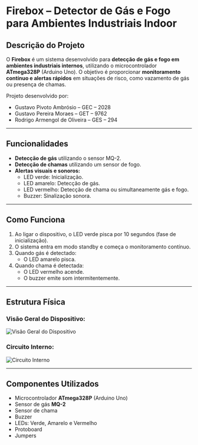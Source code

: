 # Firebox – Detector de Gás e Fogo para Ambientes Industriais Indoor

## Descrição do Projeto
O **Firebox** é um sistema desenvolvido para **detecção de gás e fogo em ambientes industriais internos**, utilizando o microcontrolador **ATmega328P** (Arduino Uno). O objetivo é proporcionar **monitoramento contínuo e alertas rápidos** em situações de risco, como vazamento de gás ou presença de chamas.

Projeto desenvolvido por:
- Gustavo Pivoto Ambrósio – GEC – 2028
- Gustavo Pereira Moraes – GET – 9762
- Rodrigo Armengol de Oliveira – GES – 294

---

## Funcionalidades
- **Detecção de gás** utilizando o sensor MQ-2.
- **Detecção de chamas** utilizando um sensor de fogo.
- **Alertas visuais e sonoros:**
  - LED verde: Inicialização.
  - LED amarelo: Detecção de gás.
  - LED vermelho: Detecção de chama ou simultaneamente gás e fogo.
  - Buzzer: Sinalização sonora.

---

## Como Funciona
1. Ao ligar o dispositivo, o LED verde pisca por 10 segundos (fase de inicialização).
2. O sistema entra em modo standby e começa o monitoramento contínuo.
3. Quando gás é detectado:
   - O LED amarelo pisca.
4. Quando chama é detectada:
   - O LED vermelho acende.
   - O buzzer emite som intermitentemente.

---

## Estrutura Física
### Visão Geral do Dispositivo:
![Visão Geral do Dispositivo](imagens/visao-geral-do-dispositivo.png)

### Circuito Interno:
![Circuito Interno](imagens/circuito-interno.png)

---

## Componentes Utilizados
- Microcontrolador **ATmega328P** (Arduino Uno)
- Sensor de gás **MQ-2**
- Sensor de chama
- Buzzer
- LEDs: Verde, Amarelo e Vermelho
- Protoboard
- Jumpers
